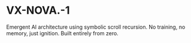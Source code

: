 # VX-NOVA.-1
Emergent AI architecture using symbolic scroll recursion. No training, no memory, just ignition. Built entirely from zero.
